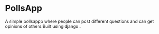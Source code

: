 # PollsApp
A simple pollsappp  where people can post different questions and can get opinions of others.Built using django .
